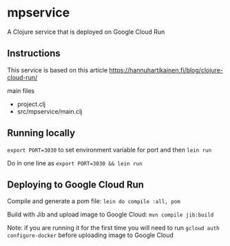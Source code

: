 # mpservice

A Clojure service that is deployed on Google Cloud Run

## Instructions

This service is based on this article https://hannuhartikainen.fi/blog/clojure-cloud-run/

main files

- project.clj
- src/mpservice/main.clj

## Running locally

`export PORT=3030` to set environment variable for port and then `lein run`

Do in one line as `export PORT=3030 && lein run`

## Deploying to Google Cloud Run

Compile and generate a pom file: `lein do compile :all, pom`

Build with Jib and upload image to Google Cloud: `mvn compile jib:build`

Note: if you are running it for the first time you will need to run `gcloud auth configure-docker` before uploading image to Google Cloud